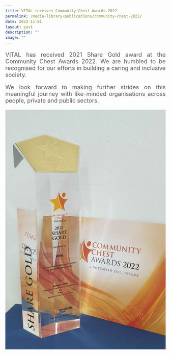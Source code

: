 ```yaml
---
title: VITAL receives Community Chest Awards 2022
permalink: /media-library/publications/community-chest-2022/
date: 2022-11-01
layout: post
description: ""
image: ""
---
```

<p style="font-size: 18px;color:#585858;text-align:justify;">
VITAL has received 2021 Share Gold award at the Community Chest Awards 2022. We are humbled to be recognised for our efforts in building a caring and inclusive society.
</p>
<p style="font-size: 18px;color:#585858;text-align:justify;">
We look forward to making further strides on this meaningful journey with like-minded organisations across people, private and public sectors.
</p>

<img src="/images/Media/community chest.jpeg">